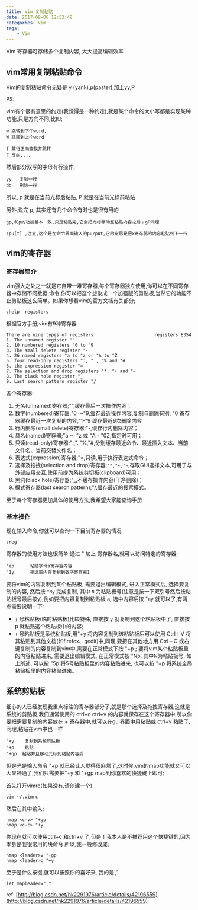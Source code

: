 ```yaml
---
title: Vim-复制粘贴
date: 2017-09-06 12:52:48
categories: Vim
tags:
    - Vim
---
```


Vim 寄存器可存储多个复制内容, 大大提高编辑效率

<!-- more -->


## vim常用复制粘贴命令

Vim的复制粘贴命令无疑是 y (yank),p(paster),加上yy,P

PS:

vim有个很有意思的约定(我觉得是一种约定),就是某个命令的大小写都是实现某种功能,只是方向不同,比如;
```
w 跳转到下个word,
W 跳转到上个word 

f 某行正向查找并跳转
F 反向....  
```
然后部分双写的字母有行操作;
```
yy   复制一行  
dd   删除一行  
```
所以, p 就是在当前光标后粘贴, P 就是在当前光标前粘贴  

另外,说完 p, 其实还有几个命令有时也是很有用的
```
gp,和p的功能基本一致,只是粘贴完,它会把光标移动至粘贴内容之后；gP同理  
  
:pu[t] ,注意,这个是在命令界面输入的pu/put,它的意思是把x寄存器的内容粘贴到下一行 
```

## vim的寄存器

### 寄存器简介

vim强大之处之一就是它自带一堆寄存器,每个寄存器独立使用,你可以在不同寄存器中存储不同数据,命令,你可以把这个想象成一个加强版的剪贴板,当然它的功能不止剪贴板这么简单。如果你想看vim的官方文档有关部分;
```
:help  registers  
```

根据官方手册;vim有9种寄存器
```
There are nine types of registers:                      registers E354
1. The unnamed register ""
2. 10 numbered registers "0 to "9
3. The small delete register "-
4. 26 named registers "a to "z or "A to "Z 
5. four read-only registers ":, "., "% and "#
6. the expression register "=
7. The selection and drop registers "*, "+ and "~ 
8. The black hole register "_
9. Last search pattern register "/
```

各个寄存器:

1. 无名(unnamed)寄存器;"",缓存最后一次操作内容；
2. 数字(numbered)寄存器;"0 ～"9,缓存最近操作内容,复制与删除有别, "0 寄存器缓存最近一次复制的内容,"1-"9 缓存最近9次删除内容
3. 行内删除(small delete)寄存器;"-,缓存行内删除内容；
4. 具名(named)寄存器;"a ～ "z 或 "A - "0Z,指定时可用；
5. 只读(read-only)寄存器;":,".,"%,"#,分别缓存最近命令、最近插入文本、当前文件名、当前交替文件名；
6. 表达式(expression)寄存器;"=,只读,用于执行表达式命令；
7. 选择及拖拽(selection and drop)寄存器;```"*,"+,"~```,存取GUI选择文本,可用于与外部应用交互,使用前提为系统剪切板(clipboard)可用；
8. 黑洞(black hole)寄存器;"_,不缓存操作内容(干净删除)；
9. 模式寄存器(last search pattern);"/,缓存最近的搜索模式。

至于每个寄存器更加具体的使用方法,我希望大家能查询手册

### 基本操作

现在输入命令,你就可以查询一下目前寄存器的情况
```
:reg  
```
寄存器的使用方法也很简单;通过 " 加上 寄存器名,就可以访问特定的寄存器;
```
"ap      粘贴字母a寄存器内容  
"1y      把选取内容复制到数字寄存器1  
```

要将vim的内容复制到某个粘贴板, 需要退出编辑模式, 进入正常模式后, 选择要复制的内容, 然后按 ```"Ny``` 完成复制, 其中 ```N``` 为粘贴板号(注意是按一下双引号然后按粘贴板号最后按y),例如要把内容复制到粘贴板 a, 选中内容后按 "ay 就可以了,有两点需要说明一下:
- ```;``` 号粘贴板(临时粘贴板)比较特殊, 直接按 y 就复制到这个粘贴板中了, 直接按 p 就粘贴这个粘贴板中的内容;
- ```+``` 号粘贴板是系统粘贴板,用"+y 将内容复制到该粘贴板后可以使用 Ctrl＋V 将其粘贴到其他文档(如firefox、gedit)中,同理,要把在其他地方用 Ctrl＋C 或右键复制的内容复制到vim中,需要在正常模式下按 "+p ;
要将vim某个粘贴板里的内容粘贴进来, 需要退出编辑模式, 在正常模式按 "Np, 其中N为粘贴板号, 如上所述, 可以按 "5p 将5号粘贴板里的内容粘贴进来, 也可以按 "+p 将系统全局粘贴板里的内容粘贴进来。

## 系统剪贴板

细心的人已经发现我重点标注的寄存器部分了,就是那个选择及拖拽寄存器,这就是系统的剪贴板,我们通常使用的 ctrl+c  ctrl+v 的内容就保存在这个寄存器中,所以你要把需要复制的内容放在 + 寄存器中,就可以在gui界面中用粘贴或 ctrl+v 粘贴了,同理,粘贴在vim中也一样
```
"+y    复制到系统剪贴板  
"+p    粘贴  
"+gp  粘贴并且移动光标到粘贴内容后  
```
但是光是输入命令 "+p 就已经让人觉得很麻烦了,这时候,vim的map功能就又可以大显神通了,我们只需要把"+y  和 "+gp  map到你喜欢的快捷键上即可;

首先打开vimrc(如果没有,请创建一个)
```
vim ~/.vimrc  
```
然后在其中输入;
```
nmap <c-v> "+gp  
nmap <c-c> "+y  
```
你现在就可以使用ctrl+c  和ctrl+v 了,但是！我本人是不推荐用这个快捷键的,因为本身<c-v>是我很常用的块命令
所以,我一般修改成;
```
nmap <leader>v "+gp  
nmap <leader>c "+y  
```
至于<leader>是什么按键,就可以按照你的喜好来, 我的是','
```
let mapleader=","  
```

ref:
[http://blog.csdn.net/hk2291976/article/details/42196559](http://blog.csdn.net/hk2291976/article/details/42196559)
